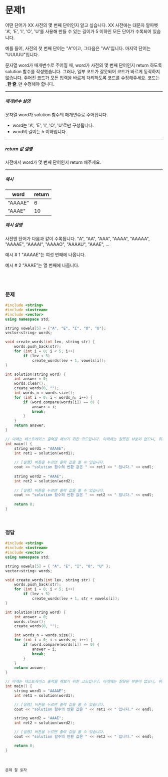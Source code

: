 # 문제1
어떤 단어가 XX 사전의 몇 번째 단어인지 알고 싶습니다. XX 사전에는 대문자 알파벳 'A', 'E', 'I', 'O', 'U'를 사용해 만들 수 있는 길이가 5 이하인 모든 단어가 수록되어 있습니다.

예를 들어, 사전의 첫 번째 단어는 "A"이고, 그다음은 "AA"입니다. 마지막 단어는 "UUUUU"입니다.

문자열 word가 매개변수로 주어질 때, word가 사전의 몇 번째 단어인지 return 하도록 solution 함수를 작성했습니다. 그러나, 일부 코드가 잘못되어 코드가 바르게 동작하지 않습니다. 주어진 코드가 모든 입력을 바르게 처리하도록 코드를 수정해주세요. 코드는 _**한 줄**_만 수정해야 합니다.

---

##### 매개변수 설명

문자열 word가 solution 함수의 매개변수로 주어집니다.

* word는 'A', 'E', 'I', 'O', 'U'로만 구성됩니다.
* word의 길이는 5 이하입니다.

---

##### return 값 설명

사전에서 word가 몇 번째 단어인지 return 해주세요.

---

##### 예시

| word | return |
|------|--------|
| "AAAAE" | 6 |
| "AAAE" | 10 |

##### 예시 설명

사전엔 단어가 다음과 같이 수록됩니다. "A", "AA", "AAA", "AAAA", "AAAAA", "AAAAE", "AAAAI", "AAAAO", "AAAAU", "AAAE", ...

예시 # 1
"AAAAE"는 여섯 번째에 나옵니다.

예시 # 2
“AAAE”는 열 번째에 나옵니다.

<br>
<br>

### 문제 
```cpp
#include <string>
#include <iostream>
#include <vector>
using namespace std;

string vowels[5] = {"A", "E", "I", "O", "U"};
vector<string> words;

void create_words(int lev, string str) {
    words.push_back(str);
    for (int i = 0; i < 5; i++)
        if (lev < 5)
            create_words(lev + 1, vowels[i]);
}

int solution(string word) {
    int answer = 0;
    words.clear();
    create_words(0, "");
    int words_n = words.size();
    for (int i = 0; i < words_n; i++) {
        if (word.compare(words[i]) == 0) {
            answer = i;
            break;
        }
    }
    return answer;
}

// 아래는 테스트케이스 출력을 해보기 위한 코드입니다. 아래에는 잘못된 부분이 없으니, 위의 코드만 수정하세요.
int main() {
    string word1 = "AAAAE";
    int ret1 = solution(word1);
    
    // [실행] 버튼을 누르면 출력 값을 볼 수 있습니다.
    cout << "solution 함수의 반환 값은 " << ret1 << " 입니다." << endl;
    
    string word2 = "AAAE";
    int ret2 = solution(word2);
    
    // [실행] 버튼을 누르면 출력 값을 볼 수 있습니다.
    cout << "solution 함수의 반환 값은 " << ret2 << " 입니다." << endl;
    
    return 0;
}
```

<br>

### 정답

```cpp
#include <string>
#include <iostream>
#include <vector>
using namespace std;

string vowels[5] = { "A", "E", "I", "O", "U" };
vector<string> words;

void create_words(int lev, string str) {
	words.push_back(str);
	for (int i = 0; i < 5; i++)
		if (lev < 5)
			create_words(lev + 1, str + vowels[i]);
}

int solution(string word) {
	int answer = 0;
	words.clear();
	create_words(0, "");

	int words_n = words.size();
	for (int i = 0; i < words_n; i++) {
		if (word.compare(words[i]) == 0) {
			answer = i;
			break;
		}
	}
	return answer;
}

// 아래는 테스트케이스 출력을 해보기 위한 코드입니다. 아래에는 잘못된 부분이 없으니, 위의 코드만 수정하세요.
int main() {
	string word1 = "AAAAE";
	int ret1 = solution(word1);

	// [실행] 버튼을 누르면 출력 값을 볼 수 있습니다.
	cout << "solution 함수의 반환 값은 " << ret1 << " 입니다." << endl;

	string word2 = "AAAE";
	int ret2 = solution(word2);

	// [실행] 버튼을 누르면 출력 값을 볼 수 있습니다.
	cout << "solution 함수의 반환 값은 " << ret2 << " 입니다." << endl;

	return 0;
}
```
<br>

    문제 잘 읽자     
